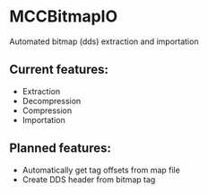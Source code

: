 # MCCBitmapIO
Automated bitmap (dds) extraction and importation

## Current features:

- Extraction
- Decompression
- Compression
- Importation

## Planned features:

- Automatically get tag offsets from map file
- Create DDS header from bitmap tag

